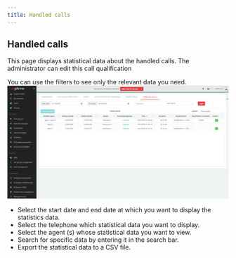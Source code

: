 ```yaml
---
title: Handled calls
---
```


## Handled calls

This page displays statistical data about the handled calls. The administrator can edit this call qualification

You can use the filters to see only the relevant data you need.
![Handled calls](/images/handled-calls.png)

- Select the start date and end date at which you want to display the statistics data.
- Select the telephone which statistical data you want to display.
- Select the agent (s) whose statistical data you want to view.
- Search for specific data by entering it in the search bar.
- Export the statistical data to a CSV file.